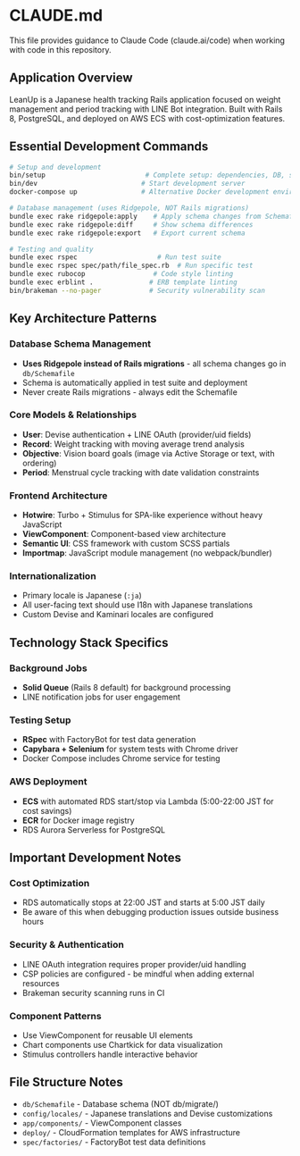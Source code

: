 # CLAUDE.md

This file provides guidance to Claude Code (claude.ai/code) when working with code in this repository.

## Application Overview

LeanUp is a Japanese health tracking Rails application focused on weight management and period tracking with LINE Bot integration. Built with Rails 8, PostgreSQL, and deployed on AWS ECS with cost-optimization features.

## Essential Development Commands

```bash
# Setup and development
bin/setup                         # Complete setup: dependencies, DB, server start
bin/dev                          # Start development server
docker-compose up                # Alternative Docker development environment

# Database management (uses Ridgepole, NOT Rails migrations)
bundle exec rake ridgepole:apply    # Apply schema changes from Schemafile
bundle exec rake ridgepole:diff     # Show schema differences
bundle exec rake ridgepole:export   # Export current schema

# Testing and quality
bundle exec rspec                    # Run test suite
bundle exec rspec spec/path/file_spec.rb  # Run specific test
bundle exec rubocop                 # Code style linting
bundle exec erblint .              # ERB template linting
bin/brakeman --no-pager            # Security vulnerability scan
```

## Key Architecture Patterns

### Database Schema Management
- **Uses Ridgepole instead of Rails migrations** - all schema changes go in `db/Schemafile`
- Schema is automatically applied in test suite and deployment
- Never create Rails migrations - always edit the Schemafile

### Core Models & Relationships
- **User**: Devise authentication + LINE OAuth (provider/uid fields)
- **Record**: Weight tracking with moving average trend analysis
- **Objective**: Vision board goals (image via Active Storage or text, with ordering)
- **Period**: Menstrual cycle tracking with date validation constraints

### Frontend Architecture
- **Hotwire**: Turbo + Stimulus for SPA-like experience without heavy JavaScript
- **ViewComponent**: Component-based view architecture
- **Semantic UI**: CSS framework with custom SCSS partials
- **Importmap**: JavaScript module management (no webpack/bundler)

### Internationalization
- Primary locale is Japanese (`:ja`)
- All user-facing text should use I18n with Japanese translations
- Custom Devise and Kaminari locales are configured

## Technology Stack Specifics

### Background Jobs
- **Solid Queue** (Rails 8 default) for background processing
- LINE notification jobs for user engagement

### Testing Setup
- **RSpec** with FactoryBot for test data generation
- **Capybara + Selenium** for system tests with Chrome driver
- Docker Compose includes Chrome service for testing

### AWS Deployment
- **ECS** with automated RDS start/stop via Lambda (5:00-22:00 JST for cost savings)
- **ECR** for Docker image registry
- RDS Aurora Serverless for PostgreSQL

## Important Development Notes

### Cost Optimization
- RDS automatically stops at 22:00 JST and starts at 5:00 JST daily
- Be aware of this when debugging production issues outside business hours

### Security & Authentication
- LINE OAuth integration requires proper provider/uid handling
- CSP policies are configured - be mindful when adding external resources
- Brakeman security scanning runs in CI

### Component Patterns
- Use ViewComponent for reusable UI elements
- Chart components use Chartkick for data visualization
- Stimulus controllers handle interactive behavior

## File Structure Notes

- `db/Schemafile` - Database schema (NOT db/migrate/)
- `config/locales/` - Japanese translations and Devise customizations
- `app/components/` - ViewComponent classes
- `deploy/` - CloudFormation templates for AWS infrastructure
- `spec/factories/` - FactoryBot test data definitions